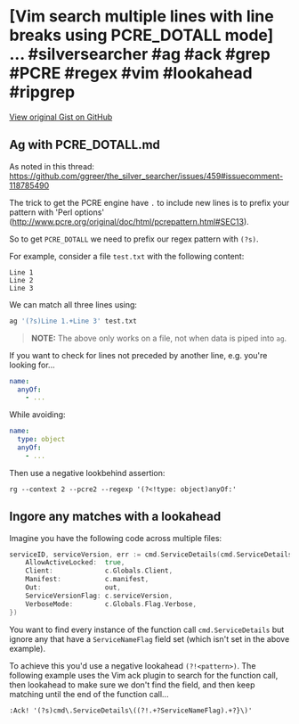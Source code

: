 # [Vim search multiple lines with line breaks using PCRE_DOTALL mode] ... #silversearcher #ag #ack #grep #PCRE #regex #vim #lookahead #ripgrep

[View original Gist on GitHub](https://gist.github.com/Integralist/57f24924f7100ee06e0032240f0cb70c)

## Ag with PCRE_DOTALL.md

As noted in this thread: https://github.com/ggreer/the_silver_searcher/issues/459#issuecomment-118785490

The trick to get the PCRE engine have `.` to include new lines is to prefix your pattern with 'Perl options' (http://www.pcre.org/original/doc/html/pcrepattern.html#SEC13). 

So to get `PCRE_DOTALL` we need to prefix our regex pattern with `(?s)`.

For example, consider a file `test.txt` with the following content:

```
Line 1
Line 2
Line 3
```

We can match all three lines using:

```bash
ag '(?s)Line 1.+Line 3' test.txt
```

> **NOTE:** The above only works on a file, not when data is piped into `ag`.

If you want to check for lines not preceded by another line, e.g. you're looking for...

```yaml
name:
  anyOf:
    - ...
```

While avoiding:

```yaml
name:
  type: object
  anyOf:
    - ...
```

Then use a negative lookbehind assertion:

```
rg --context 2 --pcre2 --regexp '(?<!type: object)anyOf:'
```

## Ingore any matches with a lookahead

Imagine you have the following code across multiple files:

```go
serviceID, serviceVersion, err := cmd.ServiceDetails(cmd.ServiceDetailsOpts{
	AllowActiveLocked:  true,
	Client:             c.Globals.Client,
	Manifest:           c.manifest,
	Out:                out,
	ServiceVersionFlag: c.serviceVersion,
	VerboseMode:        c.Globals.Flag.Verbose,
})
```

You want to find every instance of the function call `cmd.ServiceDetails` but ignore any that have a `ServiceNameFlag` field set (which isn't set in the above example).

To achieve this you'd use a negative lookahead `(?!<pattern>)`. The following example uses the Vim ack plugin to search for the function call, then lookahead to make sure we don't find the field, and then keep matching until the end of the function call...

```
:Ack! '(?s)cmd\.ServiceDetails\((?!.+?ServiceNameFlag).+?}\)'
```


